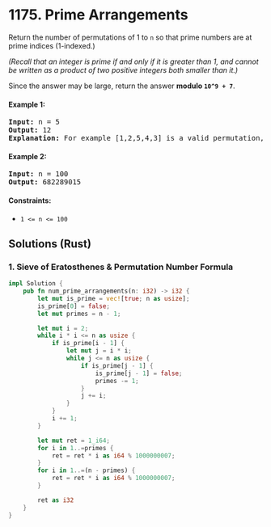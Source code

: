 # 1175. Prime Arrangements
Return the number of permutations of 1 to ```n``` so that prime numbers are at prime indices (1-indexed.)

*(Recall that an integer is prime if and only if it is greater than 1, and cannot be written as a product of two positive integers both smaller than it.)*

Since the answer may be large, return the answer **modulo ```10^9 + 7```**.

#### Example 1:
<pre>
<strong>Input:</strong> n = 5
<strong>Output:</strong> 12
<strong>Explanation:</strong> For example [1,2,5,4,3] is a valid permutation, but [5,2,3,4,1] is not because the prime number 5 is at index 1.
</pre>

#### Example 2:
<pre>
<strong>Input:</strong> n = 100
<strong>Output:</strong> 682289015
</pre>

#### Constraints:
* ```1 <= n <= 100```

## Solutions (Rust)

### 1. Sieve of Eratosthenes & Permutation Number Formula
```Rust
impl Solution {
    pub fn num_prime_arrangements(n: i32) -> i32 {
        let mut is_prime = vec![true; n as usize];
        is_prime[0] = false;
        let mut primes = n - 1;

        let mut i = 2;
        while i * i <= n as usize {
            if is_prime[i - 1] {
                let mut j = i * i;
                while j <= n as usize {
                    if is_prime[j - 1] {
                        is_prime[j - 1] = false;
                        primes -= 1;
                    }
                    j += i;
                }
            }
            i += 1;
        }

        let mut ret = 1_i64;
        for i in 1..=primes {
            ret = ret * i as i64 % 1000000007;
        }
        for i in 1..=(n - primes) {
            ret = ret * i as i64 % 1000000007;
        }

        ret as i32
    }
}
```
